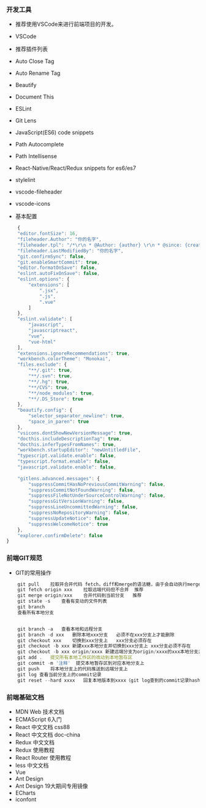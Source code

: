 ### 开发工具
* 推荐使用VSCode来进行前端项目的开发。

* VSCode
* 推荐插件列表

* Auto Close Tag
* Auto Rename Tag
* Beautify
* Document This
* ESLint
* Git Lens
* JavaScript(ES6) code snippets
* Path Autocomplete
* Path Intellisense
* React-Native/React/Redux snippets for es6/es7
* stylelint
* vscode-fileheader
* vscode-icons

* 基本配置

```js
    {
    "editor.fontSize": 16,
    "fileheader.Author": "你的名字",
    "fileheader.tpl": "/*\r\n * @Author: {author} \r\n * @since: {createTime} \r\n */",
    "fileheader.LastModifiedBy": "你的名字",
    "git.confirmSync": false,
    "git.enableSmartCommit": true,
    "editor.formatOnSave": false,
    "eslint.autoFixOnSave": false,
    "eslint.options": {
        "extensions": [
            ".jsx",
            ".js",
            ".vue"
        ]
    },
    "eslint.validate": [
        "javascript",
        "javascriptreact",
        "vue",
        "vue-html"
    ],
    "extensions.ignoreRecommendations": true,
    "workbench.colorTheme": "Monokai",
    "files.exclude": {
        "**/.git": true,
        "**/.svn": true,
        "**/.hg": true,
        "**/CVS": true,
        "**/node_modules": true,
        "**/.DS_Store": true
    },
    "beautify.config": {
        "selector_separator_newline": true,
        "space_in_paren": true
    },
    "vsicons.dontShowNewVersionMessage": true,
    "docthis.includeDescriptionTag": true,
    "docthis.inferTypesFromNames": true,
    "workbench.startupEditor": "newUntitledFile",
    "typescript.validate.enable": false,
    "typescript.format.enable": false,
    "javascript.validate.enable": false,
 
    "gitlens.advanced.messages": {
        "suppressCommitHasNoPreviousCommitWarning": false,
        "suppressCommitNotFoundWarning": false,
        "suppressFileNotUnderSourceControlWarning": false,
        "suppressGitVersionWarning": false,
        "suppressLineUncommittedWarning": false,
        "suppressNoRepositoryWarning": false,
        "suppressUpdateNotice": false,
        "suppressWelcomeNotice": true
    },
    "explorer.confirmDelete": false
}
```

### 前端GIT规范

* GIT的常用操作

```js
    git pull	拉取并合并代码	fetch，diff和merge的语法糖，由于会自动执行merge，很容易导致冲突了也没注意到，不推荐
    git fetch origin xxx	拉取远端代码但不合并	推荐
    git merge origin/xxx	合并代码到当前分支	推荐
    git state -s	查看有变动的文件列表	
    git branch	
    查看所有本地分支


    git branch -a	查看本地和远程分支	
    git branch -d xxx	删除本地xxx分支	必须不在xxx分支上才能删除
    git checkout xxx	切换到xxx分支上	xxx分支必须存在
    git checkout -b xxx	新建xxx本地分支并切换到xxx分支上	xxx分支必须不存在
    git checkout -b xxx origin/xxxx	新建远端分支为origin/xxxx的xxx本地分支并切换到xxx分支上	xxx分支必须不存在
    git add .	提交所有本地工作区的改动到本地暂存区	
    git commit -m '注释'	提交本地暂存区到对应本地分支上	
    git push	将本地分支上的代码推送到远端分支上	
    git log	查看当前分支上的commit记录	
    git reset --hard xxxx	回复本地版本到xxxx（git log查到的commit记录hash号）
```

### 前端基础文档

* MDN Web 技术文档
* ECMAScript 6入门
* React 中文文档 css88
* React 中文文档 doc-china
* Redux 中文文档
* Redux 使用教程
* React Router 使用教程
* less 中文文档
* Vue
* Ant Design
* Ant Design 19大期间专用镜像
* ECharts
* iconfont
